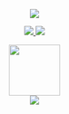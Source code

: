 <p align='center'>
    <img src="https://capsule-render.vercel.app/api?type=Venom&color=auto&height=300&section=header&text=Algorithm&fontSize=90&animation=fadeIn&fontAlignY=38&desc=Here%20are%20my%20rules!&descAlignY=51&descAlign=62"/>
</p>

<p align='center'>
  <a href="#java">
    <img src="https://img.shields.io/github/languages/top/N0WST4NDUP/Algorithm.svg?color=orange&logo=java"/>
  </a>
  
  <a href="#demo">
    <img src="https://img.shields.io/github/last-commit/N0WST4NDUP/Algorithm.svg?color=cc33f"/>
  </a>
</p>

<p align='center'>
  <img src="https://t1.daumcdn.net/cfile/tistory/99122B4D5B45634609" style="height:90px"/><br>
  <img src="http://mazassumnida.wtf/api/mini/generate_badge?boj=dlwotjtj9898"/>
</p>
